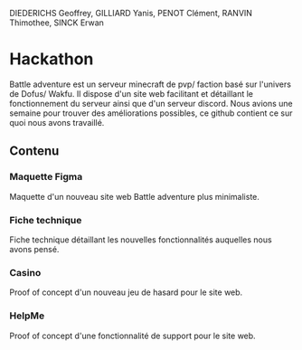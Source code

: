 DIEDERICHS Geoffrey, GILLIARD Yanis, PENOT Clément, RANVIN Thimothee, SINCK Erwan

# Hackathon

Battle adventure est un serveur minecraft de pvp/ faction basé sur l'univers de Dofus/ Wakfu. Il dispose d'un site web facilitant et détaillant le fonctionnement du serveur ainsi que d'un serveur discord. Nous avions une semaine pour trouver des améliorations possibles, ce github contient ce sur quoi nous avons travaillé.

## Contenu

### Maquette Figma

Maquette d'un nouveau site web Battle adventure plus minimaliste.

### Fiche technique

Fiche technique détaillant les nouvelles fonctionnalités auquelles nous avons pensé.

### Casino

Proof of concept d'un nouveau jeu de hasard pour le site web.

### HelpMe

Proof of concept d'une fonctionnalité de support pour le site web.

